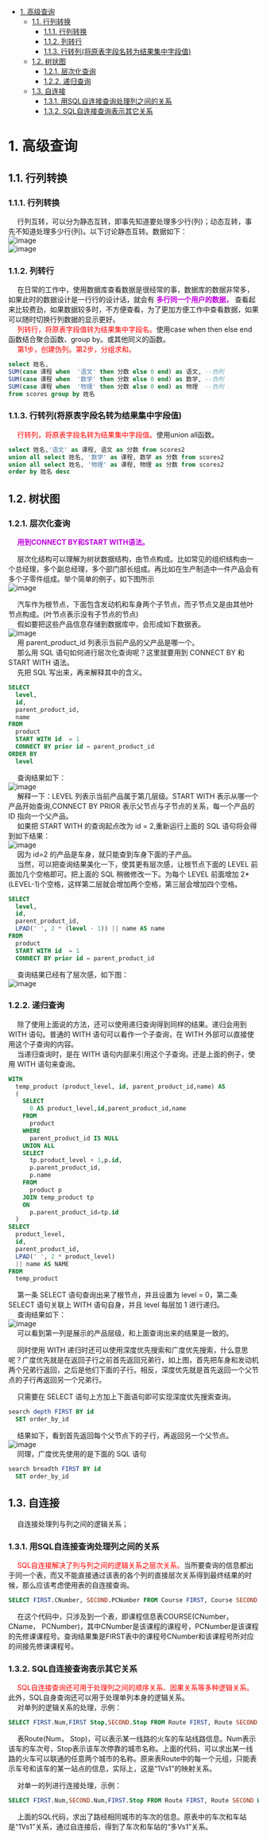 

<!-- TOC -->

- [1. 高级查询](#1-高级查询)
    - [1.1. 行列转换](#11-行列转换)
        - [1.1.1. 行列转换](#111-行列转换)
        - [1.1.2. 列转行](#112-列转行)
        - [1.1.3. 行转列(将原表字段名转为结果集中字段值)](#113-行转列将原表字段名转为结果集中字段值)
    - [1.2. 树状图](#12-树状图)
        - [1.2.1. 层次化查询](#121-层次化查询)
        - [1.2.2. 递归查询](#122-递归查询)
    - [1.3. 自连接](#13-自连接)
        - [1.3.1. 用SQL自连接查询处理列之间的关系](#131-用sql自连接查询处理列之间的关系)
        - [1.3.2. SQL自连接查询表示其它关系](#132-sql自连接查询表示其它关系)

<!-- /TOC -->


# 1. 高级查询
<!-- 

-->

## 1.1. 行列转换  
### 1.1.1. 行列转换  
&emsp; 行列互转，可以分为静态互转，即事先知道要处理多少行(列)；动态互转，事先不知道处理多少行(列)。以下讨论静态互转。数据如下：  
![image](https://gitee.com/wt1814/pic-host/raw/master/images/SQL/sql-9.png)  
![image](https://gitee.com/wt1814/pic-host/raw/master/images/SQL/sql-10.png)  

### 1.1.2. 列转行  
&emsp; 在日常的工作中，使用数据库查看数据是很经常的事，数据库的数据非常多，如果此时的数据设计是一行行的设计话，就会有 **<font color = "clime">多行同一个用户的数据，</font>** 查看起来比较费劲，如果数据较多时，不方便查看，为了更加方便工作中查看数据，如果可以随时切换行列数据的显示更好。  
&emsp; <font color = "red">列转行，将原表字段值转为结果集中字段名。</font>使用case when then else end函数结合聚合函数、group by。或其他同义的函数。  
&emsp; <font color = "red">第1步，创建伪列。第2步，分组求和。</font>  

```sql
select 姓名,
SUM(case 课程 when  '语文' then 分数 else 0 end) as 语文, --伪列
SUM(case 课程 when  '数学' then 分数 else 0 end) as 数学, --伪列
SUM(case 课程 when  '物理' then 分数 else 0 end) as 物理  --伪列
from scores group by 姓名
```

### 1.1.3. 行转列(将原表字段名转为结果集中字段值)  
&emsp; <font color = "red">行转列，将原表字段名转为结果集中字段值。</font>使用union all函数。  

```sql
select 姓名,'语文' as 课程, 语文 as 分数 from scores2 
union all select 姓名, '数学' as 课程, 数学 as 分数 from scores2 
union all select 姓名, '物理' as 课程, 物理 as 分数 from scores2 
order by 姓名 desc
```


## 1.2. 树状图  
<!-- 
SQL 高级查询 ——（层次化查询，递归）
https://cloud.tencent.com/developer/article/1559389?from=information.detail.%E5%B1%82%E6%AC%A1%E5%8C%96%E6%9F%A5%E8%AF%A2
-->
### 1.2.1. 层次化查询  
&emsp; **<font color = "clime">用到CONNECT BY和START WITH语法。</font>**   

&emsp; 层次化结构可以理解为树状数据结构，由节点构成。比如常见的组织结构由一个总经理，多个副总经理，多个部门部长组成。再比如在生产制造中一件产品会有多个子零件组成。举个简单的例子，如下图所示  
![image](https://gitee.com/wt1814/pic-host/raw/master/images/SQL/sql-155.png)  

&emsp; 汽车作为根节点，下面包含发动机和车身两个子节点，而子节点又是由其他叶节点构成。(叶节点表示没有子节点的节点)  
&emsp; 假如要把这些产品信息存储到数据库中，会形成如下数据表。  
![image](https://gitee.com/wt1814/pic-host/raw/master/images/SQL/sql-156.png)  
&emsp; 用 parent_product_id 列表示当前产品的父产品是哪一个。  
&emsp; 那么用 SQL 语句如何进行层次化查询呢？这里就要用到 CONNECT BY 和 START WITH 语法。  
&emsp; 先把 SQL 写出来，再来解释其中的含义。  

```sql
SELECT
  level,
  id,
  parent_product_id,
  name
FROM
  product
  START WITH id  = 1
  CONNECT BY prior id = parent_product_id
ORDER BY
  level
```

&emsp; 查询结果如下：  
![image](https://gitee.com/wt1814/pic-host/raw/master/images/SQL/sql-157.png)  
&emsp; 解释一下：LEVEL 列表示当前产品属于第几层级。START WITH 表示从哪一个产品开始查询,CONNECT BY PRIOR 表示父节点与子节点的关系，每一个产品的 ID 指向一个父产品。  
&emsp; 如果把 START WITH 的查询起点改为 id = 2,重新运行上面的 SQL 语句将会得到如下结果：  
![image](https://gitee.com/wt1814/pic-host/raw/master/images/SQL/sql-158.png)  
&emsp; 因为 id=2 的产品是车身，就只能查到车身下面的子产品。  
&emsp; 当然，可以把查询结果美化一下，使其更有层次感，让根节点下面的 LEVEL 前面加几个空格即可。把上面的 SQL 稍微修改一下。为每个 LEVEL 前面增加 2*(LEVEL-1)个空格，这样第二层就会增加两个空格，第三层会增加四个空格。  

```sql
SELECT
  level,
  id,
  parent_product_id,
  LPAD(' ', 2 * (level - 1)) || name AS name
FROM
  product
  START WITH id  = 1
  CONNECT BY prior id = parent_product_id
```

&emsp; 查询结果已经有了层次感，如下图：  
![image](https://gitee.com/wt1814/pic-host/raw/master/images/SQL/sql-159.png)  

### 1.2.2. 递归查询  
&emsp; 除了使用上面说的方法，还可以使用递归查询得到同样的结果。递归会用到 WITH 语句。普通的 WITH 语句可以看作一个子查询，在 WITH 外部可以直接使用这个子查询的内容。  
&emsp; 当递归查询时，是在 WITH 语句内部来引用这个子查询。还是上面的例子，使用 WITH 语句来查询。  

```sql
WITH
  temp_product (product_level, id, parent_product_id,name) AS
  (
    SELECT
      0 AS product_level,id,parent_product_id,name
    FROM
      product
    WHERE
      parent_product_id IS NULL
    UNION ALL
    SELECT
      tp.product_level + 1,p.id,
      p.parent_product_id,
      p.name
    FROM
      product p
    JOIN temp_product tp
    ON
      p.parent_product_id=tp.id
  )
SELECT
  product_level,
  id,
  parent_product_id,
  LPAD(' ', 2 * product_level)
  || name AS NAME
FROM
  temp_product
```

&emsp; 第一条 SELECT 语句查询出来了根节点，并且设置为 level = 0，第二条SELECT 语句关联上 WITH 语句自身，并且 level 每层加 1 进行递归。   
&emsp; 查询结果如下：   
![image](https://gitee.com/wt1814/pic-host/raw/master/images/SQL/sql-160.png)  
&emsp; 可以看到第一列是展示的产品层级，和上面查询出来的结果是一致的。  

&emsp; 同时使用 WITH 递归时还可以使用深度优先搜索和广度优先搜索，什么意思呢？广度优先就是在返回子行之前首先返回兄弟行，如上图，首先把车身和发动机两个兄弟行返回，之后是他们下面的子行。相反，深度优先就是首先返回一个父节点的子行再返回另一个兄弟行。  

&emsp; 只需要在 SELECT 语句上方加上下面语句即可实现深度优先搜索查询。    

```sql
search depth FIRST BY id
  SET order_by_id
```

&emsp; 结果如下，看到首先返回每个父节点下的子行，再返回另一个父节点。  
![image](https://gitee.com/wt1814/pic-host/raw/master/images/SQL/sql-161.png)  
&emsp; 同理，广度优先使用的是下面的 SQL 语句    

```sql
search breadth FIRST BY id
  SET order_by_id
```

## 1.3. 自连接  
&emsp; 自连接处理列与列之间的逻辑关系；  

### 1.3.1. 用SQL自连接查询处理列之间的关系  
&emsp; <font color = "red">SQL自连接解决了列与列之间的逻辑关系之层次关系。</font>当所要查询的信息都出于同一个表，而又不能直接通过该表的各个列的直接层次关系得到最终结果的时候，那么应该考虑使用表的自连接查询。  

```sql
SELECT FIRST.CNumber, SECOND.PCNumber FROM Course FIRST, Course SECOND WHERE FIRST.PCNumber=SECOND.CNumber;  
```
&emsp; 在这个代码中，只涉及到一个表，即课程信息表COURSE(CNumber，CName， PCNumber)，其中CNumber是该课程的课程号，PCNumber是该课程的先修课课程号。查询结果集是FIRST表中的课程号CNumber和该课程号所对应的间接先修课课程号。  

### 1.3.2. SQL自连接查询表示其它关系  
&emsp; <font color = "red">SQL自连接查询还可用于处理列之间的顺序关系、因果关系等多种逻辑关系。</font>此外，SQL自身查询还可以用于处理单列本身的逻辑关系。  
&emsp; 对单列的逻辑关系的处理，示例：  

```sql
SELECT FIRST.Num,FIRST Stop,SECOND.Stop FROM Route FIRST, Route SECOND WHERE FIRST.NUM=SECOND.NUM;
```
&emsp; 表Route(Num， Stop)，可以表示某一线路的火车的车站线路信息。Num表示该车的车次号，Stop表示该车次停靠的城市名称。上面的代码，可以求出某一线路的火车可以联通的任意两个城市的名称。原来表Route中的每一个元组，只能表示车号和该车的某一站点的信息，实际上，这是“1Vs1”的映射关系。  

&emsp; 对单一的列进行连接处理，示例：  

```sql
SELECT FIRST.Num,SECOND.Num,FIRST.Stop FROM Route FIRST, Route SECOND WHERE FRIST.Stop=SECOND.Stop;
```
&emsp; 上面的SQL代码，求出了路经相同城市的车次的信息。原表中的车次和车站是“1Vs1”关系，通过自连接后，得到了车次和车站的“多Vs1”关系。  

